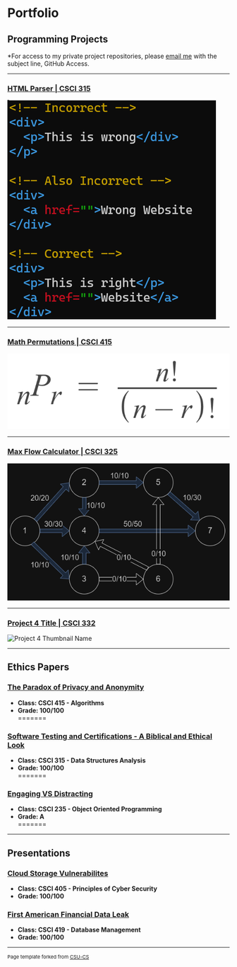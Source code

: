 Portfolio
=========

Programming Projects
--------------------

*For access to my private project repositories, please [email me](mailto:JRAndraszek@csustudent.net?subject=GitHub%20Access) with the subject line, GitHub Access.

---
### [HTML Parser | CSCI 315](./Project-Pages/HTML-Parser.md)

![Project 1 Thumbnail Name](images/HTML-test_header.png)

---
### [Math Permutations | CSCI 415](./Project-Pages/Math-Permutations.md)

![Project 2 Thumbnail Name](images/permutations-formula.png)

---
### [Max Flow Calculator | CSCI 325](./Project-Pages/Max-Flow.md)

![Project 3 Thumbnail Name](images/MaxFlow_header.png)

---
### [Project 4 Title | CSCI 332](./Project-Pages/project4.md)

![Project 4 Thumbnail Name](images/dummy_thumbnail.jpg)

---

Ethics Papers
-------------

### [The Paradox of Privacy and Anonymity](/Ethics%20Papers/The%20Paradox%20of%20Privacy%20and%20Anonymity%20Ethics%20Paper.pdf)

-   **Class: CSCI 415 - Algorithms**  
-   **Grade: 100/100**  
=======

### [Software Testing and Certifications - A Biblical and Ethical Look](/Ethics%20Papers/Software%20Testing%20and%20Certifications%20-%20A%20Biblical%20and%20Ethical%20Look.pdf)

-   **Class: CSCI 315 - Data Structures Analysis**  
-   **Grade:                  100/100**  
=======

### [Engaging VS Distracting](/Ethics%20Papers/Engaging%20VS%20Distracting%20-%20Ethic%20Paper.pdf)

-   **Class: CSCI 235 - Object Oriented Programming**  
-   **Grade: A**  
=======

---

Presentations
-------------

### [Cloud Storage Vulnerabilites](/Presentations/Cloud%20Storage%20Vulnerabilites.pptx)

- **Class: CSCI 405 - Principles of Cyber Security**
- **Grade: 100/100**


### [First American Financial Data Leak](/Presentations/First%20American%20Financial%20Data%20Leak.pptx)

- **Class: CSCI 419 - Database Management**
- **Grade: 100/100**

---

<p style="font-size:11px">Page template forked from <a href="https://github.com/csu-cs/csci-portfolio">CSU-CS</a></p>
<!-- Remove above link if you don't want to attributive -->
